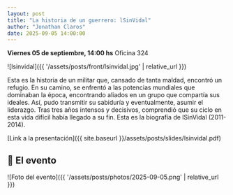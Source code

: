 ```yaml
---
layout: post
title: "La historia de un guerrero: lSinVidal"
author: "Jonathan Claros"
date: 2025-09-05 14:00:00
---
```

**Viernes 05 de septiembre, 14:00 hs**
Oficina 324

![lsinvidal]({{ '/assets/posts/front/lsinvidal.jpg' | relative_url }})

Esta es la historia de un militar que, cansado de tanta maldad, encontró un refugio. En su camino, se enfrentó a las potencias mundiales que dominaban la época, encontrando aliados en un grupo que compartía sus ideales. Así, pudo transmitir su sabiduría y eventualmente, asumir el liderazgo. Tras tres años intensos y decisivos, comprendió que su ciclo en esta vida difícil había llegado a su fin. Esta es la biografía de lSinVidal (2011-2014).

[Link a la presentación]({{ site.baseurl }}/assets/posts/slides/lsinvidal.pdf)

## 📸 El evento
![Foto del evento]({{ '/assets/posts/photos/2025-09-05.png' | relative_url }})